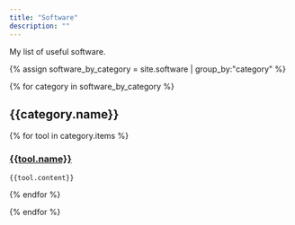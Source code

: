 ```yaml
---
title: "Software"
description: ""
---
```


My list of useful software.

{% assign software_by_category = site.software | group_by:"category" %}


{% for category in software_by_category %}

## {{category.name}}

  {% for tool in category.items %}
### [{{tool.name}}]({{tool.link}})
    {{tool.content}}

  {% endfor %}

{% endfor %}

